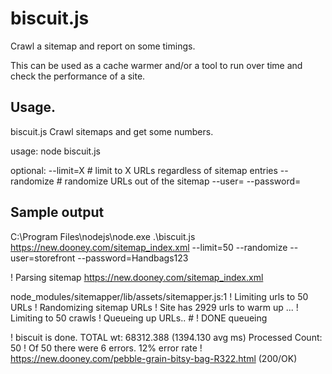 
# biscuit.js
Crawl a sitemap and report on some timings.

This can be used as a cache warmer and/or a tool to run over time and check the performance of a site.

## Usage.
biscuit.js
Crawl sitemaps and get some numbers.

usage: node biscuit.js <url-to-sitemap>

optional:
 --limit=X	        # limit to X URLs regardless of sitemap entries
 --randomize	    # randomize URLs out of the sitemap
 --user=<user> --password=<pass>
 
## Sample output

C:\Program Files\nodejs\node.exe .\biscuit.js https://new.dooney.com/sitemap_index.xml --limit=50 --randomize --user=storefront --password=Handbags123

! Parsing sitemap https://new.dooney.com/sitemap_index.xml

node_modules/sitemapper/lib/assets/sitemapper.js:1
		 ! Limiting urls to 50 URLs
		 ! Randomizing sitemap URLs
		 ! Site has 2929 urls to warm up ...
! 			 Limiting to 50 crawls
	! Queueing up URLs.. #
! DONE queueing

! biscuit is done.
	 TOTAL wt: 68312.388  (1394.130 avg ms)	 Processed Count: 50
! 			 Of 50 there were 6 errors. 12% error rate
! https://new.dooney.com/pebble-grain-bitsy-bag-R322.html	 (200/OK)

